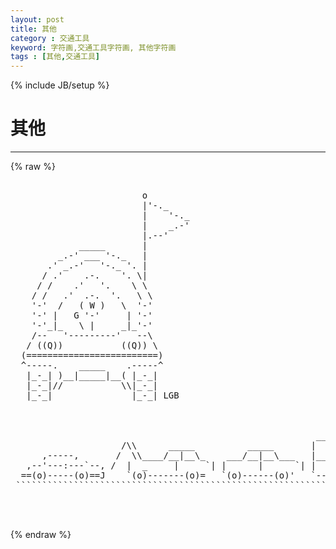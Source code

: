 ```yaml
---
layout: post
title: 其他
category : 交通工具
keyword: 字符画,交通工具字符画, 其他字符画
tags : [其他,交通工具]
---
```

{% include JB/setup %}
# 其他
---
{% raw %}
<pre>

                         o
                         |&#039;-._
                         |    &#039;-._
                         |    _.-&#039;
                         |.--&#039;
             _____       |
         _.-&#039; ___ &#039;-._   |
       .&#039; _.-&#039;   &#039;-._ &#039;. |
      / .&#039;    .-.    &#039;. \|
     / /    .&#039;   &#039;.    \ \
    / /   .&#039;  .-.  &#039;.   \ \
    &#039;-&#039;  /   ( W )   \  &#039;-&#039;
    &#039;-&#039; |   G &#039;-&#039;     | &#039;-&#039;
    &#039;-&#039;_|_   \ |     _|_&#039;-&#039;
    /--   &#039;---------&#039;   --\
   / ((Q))           ((Q)) \
  (=========================)
  ^-----.    _____    .-----^
   |_-_| )__|_____|__( |_-_|
   |_-_|//           \\|_-_|
   |_-_|               |_-_| LGB
 
 

                                                          _________________________   
                     /\\      _____          _____       |   |     |     |    | |  \  
      ,-----,       /  \\____/__|__\_    ___/__|__\___   |___|_____|_____|____|_|___\ 
   ,--&#039;---:---`--, /  |  _     |     `| |      |      `| |                    | |    \
  ==(o)-----(o)==J    `(o)-------(o)=   `(o)------(o)&#039;   `--(o)(o)--------------(o)--&#039;  
 `````````````````````````````````````````````````````````````````````````````````````


 </pre>
{% endraw %}
